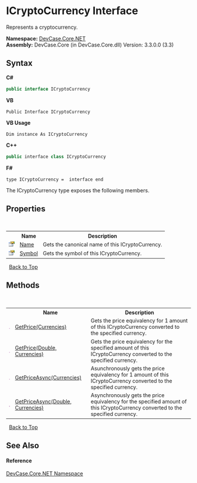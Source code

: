 # ICryptoCurrency Interface
 

Represents a cryptocurrency.

**Namespace:**&nbsp;<a href="N_DevCase_Core_NET">DevCase.Core.NET</a><br />**Assembly:**&nbsp;DevCase.Core (in DevCase.Core.dll) Version: 3.3.0.0 (3.3)

## Syntax

**C#**<br />
``` C#
public interface ICryptoCurrency
```

**VB**<br />
``` VB
Public Interface ICryptoCurrency
```

**VB Usage**<br />
``` VB Usage
Dim instance As ICryptoCurrency
```

**C++**<br />
``` C++
public interface class ICryptoCurrency
```

**F#**<br />
``` F#
type ICryptoCurrency =  interface end
```

The ICryptoCurrency type exposes the following members.


## Properties
&nbsp;<table><tr><th></th><th>Name</th><th>Description</th></tr><tr><td>![Public property](media/pubproperty.gif "Public property")</td><td><a href="P_DevCase_Core_NET_ICryptoCurrency_Name">Name</a></td><td>
Gets the canonical name of this ICryptoCurrency.</td></tr><tr><td>![Public property](media/pubproperty.gif "Public property")</td><td><a href="P_DevCase_Core_NET_ICryptoCurrency_Symbol">Symbol</a></td><td>
Gets the symbol of this ICryptoCurrency.</td></tr></table>&nbsp;
<a href="#icryptocurrency-interface">Back to Top</a>

## Methods
&nbsp;<table><tr><th></th><th>Name</th><th>Description</th></tr><tr><td>![Public method](media/pubmethod.gif "Public method")</td><td><a href="M_DevCase_Core_NET_ICryptoCurrency_GetPrice">GetPrice(Currencies)</a></td><td>
Gets the price equivalency for 1 amount of this ICryptoCurrency converted to the specified currency.</td></tr><tr><td>![Public method](media/pubmethod.gif "Public method")</td><td><a href="M_DevCase_Core_NET_ICryptoCurrency_GetPrice_1">GetPrice(Double, Currencies)</a></td><td>
Gets the price equivalency for the specified amount of this ICryptoCurrency converted to the specified currency.</td></tr><tr><td>![Public method](media/pubmethod.gif "Public method")</td><td><a href="M_DevCase_Core_NET_ICryptoCurrency_GetPriceAsync">GetPriceAsync(Currencies)</a></td><td>
Asunchronously gets the price equivalency for 1 amount of this ICryptoCurrency converted to the specified currency.</td></tr><tr><td>![Public method](media/pubmethod.gif "Public method")</td><td><a href="M_DevCase_Core_NET_ICryptoCurrency_GetPriceAsync_1">GetPriceAsync(Double, Currencies)</a></td><td>
Asynchronously gets the price equivalency for the specified amount of this ICryptoCurrency converted to the specified currency.</td></tr></table>&nbsp;
<a href="#icryptocurrency-interface">Back to Top</a>

## See Also


#### Reference
<a href="N_DevCase_Core_NET">DevCase.Core.NET Namespace</a><br />